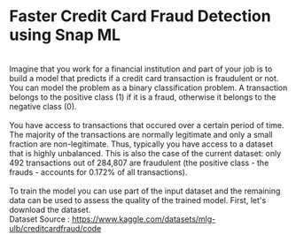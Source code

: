# Faster Credit Card Fraud Detection using Snap ML
<br>Imagine that you work for a financial institution and part of your job is to build a model that predicts if a credit card transaction is fraudulent or not. You can model the problem as a binary classification problem. A transaction belongs to the positive class (1) if it is a fraud, otherwise it belongs to the negative class (0).
    <br>
    <br>You have access to transactions that occured over a certain period of time. The majority of the transactions are normally legitimate and only a small fraction are non-legitimate. Thus, typically you have access to a dataset that is highly unbalanced. This is also the case of the current dataset: only 492 transactions out of 284,807 are fraudulent (the positive class - the frauds - accounts for 0.172% of all transactions).
    <br>
    <br>To train the model you can use part of the input dataset and the remaining data can be used to assess the quality of the trained model. First, let's download the dataset.
    <br>
Dataset Source : https://www.kaggle.com/datasets/mlg-ulb/creditcardfraud/code
